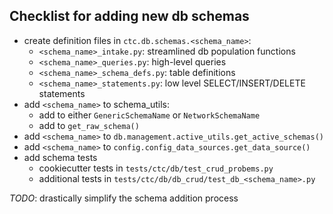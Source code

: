 
## Checklist for adding new db schemas
- create definition files in `ctc.db.schemas.<schema_name>`:
    - `<schema_name>_intake.py`: streamlined db population functions
    - `<schema_name>_queries.py`: high-level queries
    - `<schema_name>_schema_defs.py`: table definitions
    - `<schema_name>_statements.py`: low level SELECT/INSERT/DELETE statements
- add `<schema_name>` to schema_utils:
    - add to either `GenericSchemaName` or `NetworkSchemaName`
    - add to `get_raw_schema()`
- add `<schema_name>` to `db.management.active_utils.get_active_schemas()`
- add `<schema_name>` to `config.config_data_sources.get_data_source()`
- add schema tests
    - cookiecutter tests in `tests/ctc/db/test_crud_probems.py`
    - additional tests in `tests/ctc/db/db_crud/test_db_<schema_name>.py`

*TODO*: drastically simplify the schema addition process
